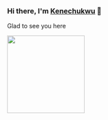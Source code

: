 <!--[![Header](https://avatars.githubusercontent.com/u/49237742?s=400&u=73d9f2e744a04b17927062e4c68693c80c8c32dd&v=4 "Header")](https://some-url.dev/)-->
### Hi there, I'm <a href="https://github.com/Kenechvkwv">Kenechukwu</a> 👋

Glad to see you here

<img height="180em" src="https://github-readme-stats.vercel.app/api?username=Kenechvkwv&show_icons=true&hide_border=true&&count_private=true&include_all_commits=true&theme=<THEME_NAME>" />

<!--
**Kenechvkwv/Kenechvkwv** is a ✨ _special_ ✨ repository because its `README.md` (this file) appears on your GitHub profile.

Here are some ideas to get you started:

- 🔭 I’m currently working on ...
- 🌱 I’m currently learning ...
- 👯 I’m looking to collaborate on ...
- 🤔 I’m looking for help with ...
- 💬 Ask me about ...
- 📫 How to reach me: ...
- 😄 Pronouns: ...
- ⚡ Fun fact: ...
-->
